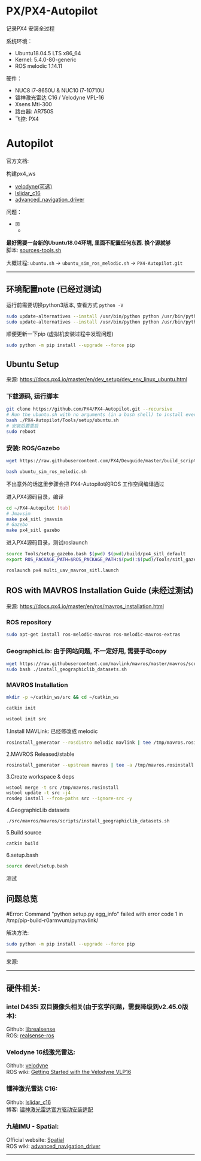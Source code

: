 # PX/PX4-Autopilot

记录PX4 安装全过程

系统环境： 
- Ubuntu18.04.5 LTS x86_64 
- Kernel: 5.4.0-80-generic
- ROS melodic 1.14.11

硬件：
- NUC8 i7-8650U & NUC10 i7-10710U
- 镭神激光雷达 C16 / Velodyne VPL-16
- Xsens Mti-300
- 路由器: AR750S
- 飞控: PX4

# Autopilot

官方文档: 

构建px4_ws

* [velodyne(可选)](../data/Velodyne_16.md)
* [lslidar_c16](../data/lslidar_c16.md)
* [advanced_navigation_driver](../data/Spatial.md)

问题：
- [x] -

**最好需要一台新的Ubuntu18.04环境, 里面不配置任何东西. 换个源就够**           
脚本: [sources-tools.sh](../scripts/sources-tools.sh)

大概过程:  `ubuntu.sh` -> `ubuntu_sim_ros_melodic.sh` -> `PX4-Autopilot.git`

----
## 环境配置note (已经过测试)

运行前需要切换python3版本, 查看方式 `python -V`
``` bash
sudo update-alternatives --install /usr/bin/python python /usr/bin/python2 100
sudo update-alternatives --install /usr/bin/python python /usr/bin/python3 150
``` 

顺便更新一下pip (虚拟机安装过程中发现问题)
``` bash 
sudo python -m pip install --upgrade --force pip 
``` 

## Ubuntu Setup

来源: https://docs.px4.io/master/en/dev_setup/dev_env_linux_ubuntu.html     

### 下载源码, 运行脚本
``` bash 
git clone https://github.com/PX4/PX4-Autopilot.git --recursive
# Run the ubuntu.sh with no arguments (in a bash shell) to install everything
bash ./PX4-Autopilot/Tools/setup/ubuntu.sh
# 安装后要重启
sudo reboot
``` 


### 安装: ROS/Gazebo

``` bash 
wget https://raw.githubusercontent.com/PX4/Devguide/master/build_scripts/ubuntu_sim_ros_melodic.sh

bash ubuntu_sim_ros_melodic.sh
``` 
不出意外的话这里步骤会把 PX4-Autopilot的ROS 工作空间编译通过


进入PX4源码目录，编译
``` bash 
cd ~/PX4-Autopilot [tab]
# Jmavsim
make px4_sitl jmavsim
# Gazebo
make px4_sitl gazebo
``` 
进入PX4源码目录，测试roslaunch
``` bash 
source Tools/setup_gazebo.bash $(pwd) $(pwd)/build/px4_sitl_default
export ROS_PACKAGE_PATH=$ROS_PACKAGE_PATH:$(pwd):$(pwd)/Tools/sitl_gazebo

roslaunch px4 multi_uav_mavros_sitl.launch
``` 


## ROS with MAVROS Installation Guide (未经过测试)
来源: https://docs.px4.io/master/en/ros/mavros_installation.html

### ROS repository
``` bash 
sudo apt-get install ros-melodic-mavros ros-melodic-mavros-extras
``` 
### GeographicLib: 由于网站问题, 不一定好用, 需要手动copy
``` bash 
wget https://raw.githubusercontent.com/mavlink/mavros/master/mavros/scripts/install_geographiclib_datasets.sh
sudo bash ./install_geographiclib_datasets.sh 
``` 
### MAVROS Installation
``` bash 
mkdir -p ~/catkin_ws/src && cd ~/catkin_ws

catkin init

wstool init src
``` 

1.Install MAVLink: 已经修改成 melodic
``` bash 
rosinstall_generator --rosdistro melodic mavlink | tee /tmp/mavros.rosinstall
``` 
2.MAVROS Released/stable
``` bash
rosinstall_generator --upstream mavros | tee -a /tmp/mavros.rosinstall
``` 
3.Create workspace & deps
``` bash
wstool merge -t src /tmp/mavros.rosinstall
wstool update -t src -j4
rosdep install --from-paths src --ignore-src -y
``` 
4.GeographicLib datasets
``` bash
./src/mavros/mavros/scripts/install_geographiclib_datasets.sh
``` 
5.Build source
``` bash
catkin build
``` 
6.setup.bash
``` bash
source devel/setup.bash
``` 

测试

## 问题总览

#Error:
Command "python setup.py egg_info" failed with error code 1 in /tmp/pip-build-r0armvum/pymavlink/

解决方法: 
``` bash 
sudo python -m pip install --upgrade --force pip 
``` 

----

来源:        

----

## 硬件相关:
### intel D435i 双目摄像头相关(由于玄学问题，需要降级到v2.45.0版本):  
Github: [librealsense](https://github.com/IntelRealSense/librealsense/releases/tag/v2.45.0)      
ROS: [realsense-ros](https://github.com/IntelRealSense/realsense-ros)

### Velodyne 16线激光雷达:     
Github:  [velodyne](https://github.com/ros-drivers/velodyne.git)        
ROS wiki: [Getting Started with the Velodyne VLP16](http://wiki.ros.org/velodyne/Tutorials/Getting%20Started%20with%20the%20Velodyne%20VLP16)

### 镭神激光雷达 C16:    
Github:  [lslidar_c16](https://github.com/tianb03/lslidar_c16)      
博客: [镭神激光雷达官方驱动安装适配](https://www.jianshu.com/p/d8efdf333e98)

### 九轴IMU - Spatial:     
Official website: [Spatial](https://www.advancednavigation.com/products/spatial)        
ROS wiki: [advanced_navigation_driver](http://wiki.ros.org/advanced_navigation_driver)   


----
[Paper: LOAM-L]:paper/LOAM:%20Lidar%20Odometry%20and%20Mapping%20in%20Real-time.pdf
[Paper: LVI-SAM-L]:paper/LVI-SAM.pdf
[知乎LeGO-L]:https://zhuanlan.zhihu.com/p/382460472
[BlogLeGO-L]:https://blog.csdn.net/learning_tortosie/article/details/86527542
[Github中文注释-L]:https://github.com/wykxwyc/LeGO-LOAM_NOTED
[知乎3D激光SLAM系统-L]:https://zhuanlan.zhihu.com/p/374933500